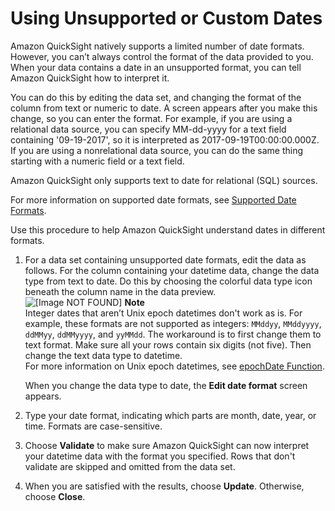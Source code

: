 # Using Unsupported or Custom Dates<a name="using-unsupported-dates"></a>

Amazon QuickSight natively supports a limited number of date formats\. However, you can’t always control the format of the data provided to you\. When your data contains a date in an unsupported format, you can tell Amazon QuickSight how to interpret it\.

You can do this by editing the data set, and changing the format of the column from text or numeric to date\. A screen appears after you make this change, so you can enter the format\. For example, if you are using a relational data source, you can specify MM\-dd\-yyyy for a text field containing '09\-19\-2017', so it is interpreted as 2017\-09\-19T00:00:00\.000Z\. If you are using a nonrelational data source, you can do the same thing starting with a numeric field or a text field\.

Amazon QuickSight only supports text to date for relational \(SQL\) sources\. 

For more information on supported date formats, see [Supported Date Formats](data-source-limits.md#supported-date-formats)\.

Use this procedure to help Amazon QuickSight understand dates in different formats\.

1. For a data set containing unsupported date formats, edit the data as follows\. For the column containing your datetime data, change the data type from text to date\. Do this by choosing the colorful data type icon beneath the column name in the data preview\.  
![\[Image NOT FOUND\]](http://docs.aws.amazon.com/quicksight/latest/user/images/dataset-change-datatype.png)
**Note**  
Integer dates that aren’t Unix epoch datetimes don't work as is\. For example, these formats are not supported as integers: `MMddyy`, `MMddyyyy`, `ddMMyy`, `ddMMyyyy`, and `yyMMdd`\. The workaround is to first change them to text format\. Make sure all your rows contain six digits \(not five\)\. Then change the text data type to datetime\.  
For more information on Unix epoch datetimes, see [epochDate Function](epochDate-function.md)\.

   When you change the data type to date, the **Edit date format** screen appears\.

1. Type your date format, indicating which parts are month, date, year, or time\. Formats are case\-sensitive\. 

1. Choose **Validate** to make sure Amazon QuickSight can now interpret your datetime data with the format you specified\. Rows that don't validate are skipped and omitted from the data set\.

1. When you are satisfied with the results, choose **Update**\. Otherwise, choose **Close**\.
